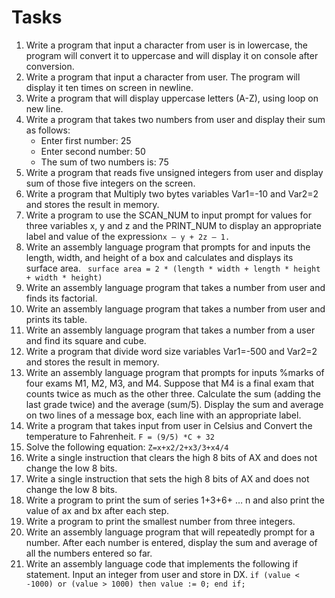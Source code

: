 # Tasks
1. Write a program that input a character from user is in lowercase, the program will convert it to uppercase and will display it on console after conversion.   
2. Write a program that input a character from user. The program will display it ten times on screen in newline.
3. Write a program that will display uppercase letters (A-Z), using loop on new line.
4. Write a program that takes two numbers from user and display their sum as follows:
    - Enter first number: 25
    - Enter second number: 50
    - The sum of two numbers is: 75
5. Write a program that reads five unsigned integers from user and display sum of those five integers on the screen.   
6. Write a program that Multiply two bytes variables Var1=-10 and Var2=2 and stores the result in memory.
7. Write a program to use the SCAN_NUM to input prompt for values for three variables x, y and z and the PRINT_NUM to display an appropriate label and value of the expression` x – y + 2z – 1. `
8. Write an assembly language program that prompts for and inputs the length, width, and height of a box and calculates and displays its surface area.
   ` surface area = 2 * (length * width + length * height + width * height)`
9. Write an assembly language program that takes a number from user and finds its factorial.
10. Write an assembly language program that takes a number from user and prints its table.
11. Write an assembly language program that  takes a number from a user and find its square and cube.
12. Write a program that divide word size variables Var1=-500 and Var2=2 and stores the result in memory.
13. Write an assembly language program that prompts for inputs %marks of four exams M1, M2, M3, and M4. Suppose that M4 is a final exam that counts twice as much as the other three. Calculate the sum (adding the last grade twice) and the average (sum/5). Display the sum and average on two lines of a message box, each line with an appropriate label.
14. Write a program that takes input from user in Celsius and Convert the temperature to Fahrenheit.
    `F = (9/5) *C + 32`
15. Solve the following equation:
    `Z=x+x2/2+x3/3+x4/4`
16. Write a single instruction that clears the high 8 bits of AX and does not change the low 8 bits.
17. Write a single instruction that sets the high 8 bits of AX and does not change the low 8 bits.
18. Write a program to print the sum of series 1+3+6+  …  n and also print the value of ax and bx after each step.
19. Write a program to print the smallest number from three integers.
20. Write an assembly language program that will repeatedly prompt for a number. After each number is entered, display the sum and average of all the numbers entered so far.
21. Write an assembly language code that implements the following if statement. Input an integer from user and store in DX.
    `if (value < -1000) or (value > 1000) then
    value := 0;
    end if;`